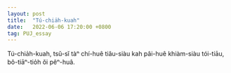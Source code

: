 ```yaml
---
layout: post
title:  "Tú-chia̍h-kuah"
date:   2022-06-06 17:20:00 +0800
tag: PUJ_essay
---
```


<section class="PUJ">

Tú-chia̍h-kuah, tsŭ-sĭ tàⁿ chí-huê tiâu-siàu kah pâi-huê khiàm-siàu tói-tiāu, bô-tiāⁿ-tio̍h ŏi pêⁿ-huâ.

</section>
